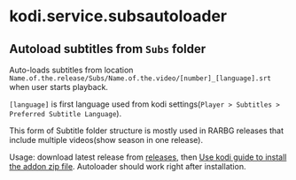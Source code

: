 # kodi.service.subsautoloader
## Autoload subtitles from `Subs` folder 
Auto-loads subtitles from location `Name.of.the.release/Subs/Name.of.the.video/[number]_[language].srt` when user starts playback.

`[language]` is first language used from kodi settings(`Player > Subtitles > Preferred Subtitle Language`).

This form of Subtitle folder structure is mostly used in RARBG releases that include multiple videos(show season in one release).

Usage: download latest release from [releases](https://github.com/recrof/kodi.service.subsautoloader/releases/), then [Use kodi guide to install the addon zip file](https://kodi.wiki/view/Archive:Install_add-ons_from_zip_files). Autoloader should work right after installation.
